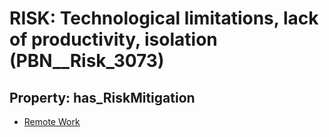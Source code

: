 # RISK: __Technological limitations, lack of productivity, isolation__ (PBN__Risk_3073)

## Property: has_RiskMitigation

* [Remote Work](PBN__Mitigation_459)

